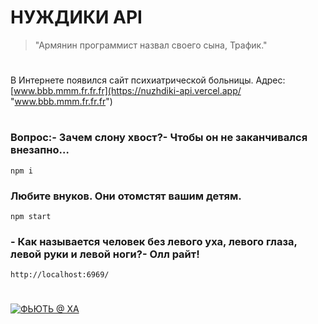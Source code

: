 # НУЖДИКИ API
> "Армянин программист назвал своего сына, Трафик."

# 

В Интернете появился сайт психиатрической больницы. 
Адрес: [www.bbb.mmm.fr.fr.fr](https://nuzhdiki-api.vercel.app/ "www.bbb.mmm.fr.fr.fr") 

# 

### Вопрос:- Зачем слону хвост?- Чтобы он не заканчивался внезапно… 
`npm i`
### Любите внуков. Они отомстят вашим детям.
`npm start`
### - Как называется человек без левого уха, левого глаза, левой руки и левой ноги?- Олл райт! 
`http://localhost:6969/`


# 


[![ФЬЮТЬ @ ХА](http://risovach.ru/upload/2016/06/mem/hitriy-getsbi_115799248_orig_.jpg "ФЬЮТЬ @ ХА")](https://nuzhdiki-api.vercel.app/nuzhdiki "ФЬЮТЬ @ ХА")